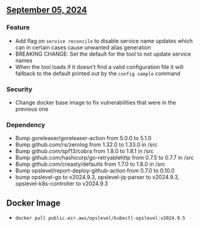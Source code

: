 ## [September 05, 2024](https://github.com/OpsLevel/kubectl-opslevel/compare/v2024.5.1...v2024.9.5)
### Feature
* Add flag on `service reconcile` to disable service name updates which can in certain cases cause unwanted alias generation
* BREAKING CHANGE: Set the default for the tool to not update service names
* When the tool loads if it doesn't find a valid configuration file it will fallback to the default printed out by the `config sample` command
### Security
* Change docker base image to fix vulnerabilities that were in the previous one
### Dependency
* Bump goreleaser/goreleaser-action from 5.0.0 to 5.1.0
* Bump github.com/rs/zerolog from 1.32.0 to 1.33.0 in /src
* Bump github.com/spf13/cobra from 1.8.0 to 1.8.1 in /src
* Bump github.com/hashicorp/go-retryablehttp from 0.7.5 to 0.7.7 in /src
* Bump github.com/creasty/defaults from 1.7.0 to 1.8.0 in /src
* Bump opslevel/report-deploy-github-action from 0.7.0 to 0.10.0
* bump opslevel-go to v2024.9.3, opslevel-jq-parser to v2024.9.3, opslevel-k8s-controller to v2024.9.3
## Docker Image

  - `docker pull public.ecr.aws/opslevel/kubectl-opslevel:v2024.9.5`

